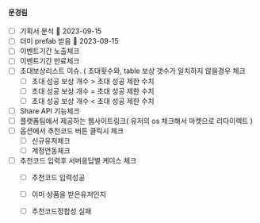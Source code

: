 


#### 문경림

- [ ] 기획서 분석 🛫 2023-09-15 
- [ ] 더미 prefab 받음 🛫 2023-09-15 
- [ ] 이벤트기간 노출체크
- [ ] 이벤트기간 만료체크
- [ ] 초대보상리스트 이슈. ( 초대횟수와, table 보상 갯수가 일치하지 않을경우 체크 
	- [ ] 초대 성공 보상 개수 > 초대 성공 제한 수치
	- [ ] 초대 성공 보상 개수 = 초대 성공 제한 수치
	- [ ] 초대 성공 보상 개수 < 초대 성공 제한 수치
- [ ] Share API 기능체크 
- [ ] 플랫폼팀에서 제공하는 웹사이트링크( 유저의 os 체크해서 마켓으로 리다이렉트 )
- [ ] 옵션에서 추천코드 버튼 클릭시 체크
	- [ ] 신규유저체크
	- [ ] 계정연동체크
- [ ] 추천코드 입력후 서버응답별 케이스 체크
	- [ ] 추천코드 입력성공
	- [ ] 이미 상품을 받은유저인지
	- [ ] 추천코드정합성 실패





